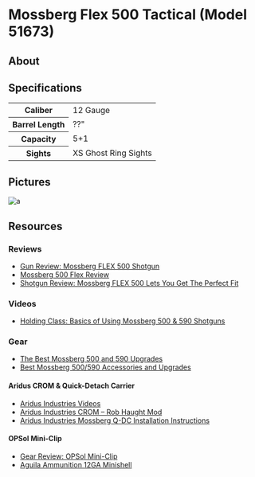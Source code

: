 # Mossberg Flex 500 Tactical (Model 51673)

<!--
EUR 780
SN
-->

## About

## Specifications

<table>
  <tr>
    <th>Caliber</th>
    <td>12 Gauge</td>
  </tr>
  <tr>
    <th>Barrel Length</th>
    <td>??"</td>
  </tr>
  <tr>
    <th>Capacity</th>
    <td>5+1</td>
  </tr>
  <tr>
    <th>Sights</th>
    <td>XS Ghost Ring Sights</td>
  </tr>
</table>

## Pictures

![a](https://github.com/CumpsD/second-brain/raw/main/assets/shooting/mossberg-flex-500/gun1.jpg "a")

<!--
## Upgrades

OPSol Mini-Clip 2.0 Flex: https://www.opsolmini-clip.com/product/opsol-mini-clip-2-0-flex/ https://www.opsolmini-clip.com/how-to-use/

Mossberg/ Trijicon RMR CROM: https://www.aridusindustries.com/products/mossberg-trijicon-rmr-crom/
Holosun 507C-GR X2: https://holosun.com/index/product/detail/id/105.html

Vang Comp Big Speed Safety Switch: https://www.vangcomp.com/product/vcs-mossberg-big-speed-safety/
Vang Comp Stainless Steel Magazine Follower: https://www.vangcomp.com/product/vcs-stainless-steel-magazine-follower/

NDZ Mossberg Shotgun Follower 500 535 590 835 930 12 Gauge In Red: https://www.ndzperformance.com/mossberg-shotgun-follower-500-590-gauge-red-p/ndz-fol-001-red-a.htm

Mossberg 500/590 Q-DC: https://www.aridusindustries.com/products/mossberg-500590-quick-detach-carrier/
-->

## Resources

### Reviews

* [Gun Review: Mossberg FLEX 500 Shotgun](https://www.thetruthaboutguns.com/gun-review-mossberg-500-flex-shotgun/)
* [Mossberg 500 Flex Review](https://thesurvivalspirit.com/gun-reviews/mossberg-500-flex-review/)
* [Shotgun Review: Mossberg FLEX 500 Lets You Get The Perfect Fit](https://www.grandviewoutdoors.com/guns/shotguns/shotgun-review-mossberg-flex-500-lets-you-get-the-perfect-fit)

### Videos

* [Holding Class: Basics of Using Mossberg 500 & 590 Shotguns](https://www.guns.com/news/2020/06/01/holding-class-basics-of-using-mossberg-500-590-shotguns)

### Gear

* [The Best Mossberg 500 and 590 Upgrades](https://www.pewpewtactical.com/best-mossberg-500-590-upgrades/)
* [Best Mossberg 500/590 Accessories and Upgrades](https://www.rem870.com/2016/06/04/best-mossberg-500590-accessories-and-upgrades/)

#### Aridus CROM & Quick-Detach Carrier

* [Aridus Industries Videos](https://www.aridusindustries.com/videos/)
* [Aridus Industries CROM – Rob Haught Mod](https://jerkingthetrigger.com/2018/01/02/aridus-industries-crom-rob-haught-mod/)
* [Aridus Industries Mossberg Q-DC Installation Instructions](https://www.youtube.com/watch?v=NYmkW47XdTI)

#### OPSol Mini-Clip

* [Gear Review: OPSol Mini-Clip](https://www.thetruthaboutguns.com/gear-review-opsol-mini-clip-mossberg-shotguns/)
* [Aguila Ammunition 12GA Minishell](https://www.aguilaammo.com/products/12-gauge-minishell-slug)
